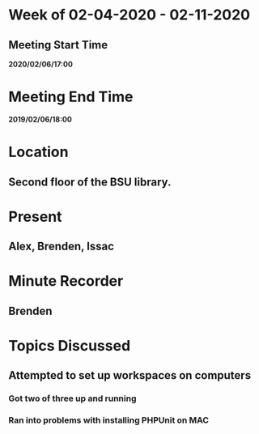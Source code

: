 # Week of 02-04-2020 - 02-11-2020

## Meeting Start Time

**2020/02/06/17:00**

# Meeting End Time

**2019/02/06/18:00**

# Location

## Second floor of the BSU library.

# Present

## Alex, Brenden, Issac

# Minute Recorder

## Brenden

# Topics Discussed

## Attempted to set up workspaces on computers
### Got two of three up and running
### Ran into problems with installing PHPUnit on MAC


